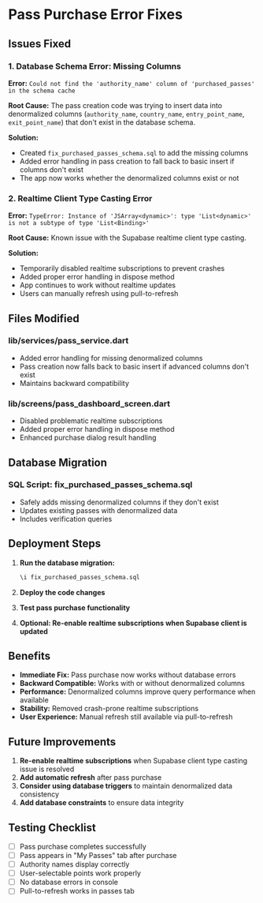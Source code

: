 # Pass Purchase Error Fixes

## Issues Fixed

### 1. Database Schema Error: Missing Columns
**Error:** `Could not find the 'authority_name' column of 'purchased_passes' in the schema cache`

**Root Cause:** The pass creation code was trying to insert data into denormalized columns (`authority_name`, `country_name`, `entry_point_name`, `exit_point_name`) that don't exist in the database schema.

**Solution:**
- Created `fix_purchased_passes_schema.sql` to add the missing columns
- Added error handling in pass creation to fall back to basic insert if columns don't exist
- The app now works whether the denormalized columns exist or not

### 2. Realtime Client Type Casting Error
**Error:** `TypeError: Instance of 'JSArray<dynamic>': type 'List<dynamic>' is not a subtype of type 'List<Binding>'`

**Root Cause:** Known issue with the Supabase realtime client type casting.

**Solution:**
- Temporarily disabled realtime subscriptions to prevent crashes
- Added proper error handling in dispose method
- App continues to work without realtime updates
- Users can manually refresh using pull-to-refresh

## Files Modified

### lib/services/pass_service.dart
- Added error handling for missing denormalized columns
- Pass creation now falls back to basic insert if advanced columns don't exist
- Maintains backward compatibility

### lib/screens/pass_dashboard_screen.dart
- Disabled problematic realtime subscriptions
- Added proper error handling in dispose method
- Enhanced purchase dialog result handling

## Database Migration

### SQL Script: fix_purchased_passes_schema.sql
- Safely adds missing denormalized columns if they don't exist
- Updates existing passes with denormalized data
- Includes verification queries

## Deployment Steps

1. **Run the database migration:**
   ```sql
   \i fix_purchased_passes_schema.sql
   ```

2. **Deploy the code changes**

3. **Test pass purchase functionality**

4. **Optional: Re-enable realtime subscriptions when Supabase client is updated**

## Benefits

- **Immediate Fix:** Pass purchase now works without database errors
- **Backward Compatible:** Works with or without denormalized columns
- **Performance:** Denormalized columns improve query performance when available
- **Stability:** Removed crash-prone realtime subscriptions
- **User Experience:** Manual refresh still available via pull-to-refresh

## Future Improvements

1. **Re-enable realtime subscriptions** when Supabase client type casting issue is resolved
2. **Add automatic refresh** after pass purchase
3. **Consider using database triggers** to maintain denormalized data consistency
4. **Add database constraints** to ensure data integrity

## Testing Checklist

- [ ] Pass purchase completes successfully
- [ ] Pass appears in "My Passes" tab after purchase
- [ ] Authority names display correctly
- [ ] User-selectable points work properly
- [ ] No database errors in console
- [ ] Pull-to-refresh works in passes tab